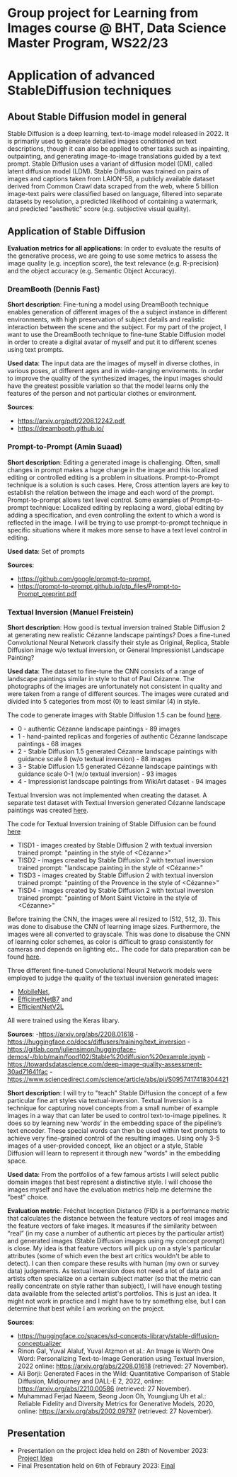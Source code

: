 # Group project for Learning from Images course @ BHT, Data Science Master Program, WS22/23

# Application of advanced StableDiffusion techniques

## About Stable Diffusion model in general
Stable Diffusion is a deep learning, text-to-image model released in 2022. It is primarily used to generate detailed images conditioned on text descriptions, though it can also be applied to other tasks such as inpainting, outpainting, and generating image-to-image translations guided by a text prompt. Stable Diffusion uses a variant of diffusion model (DM), called latent diffusion model (LDM). Stable Diffusion was trained on pairs of images and captions taken from LAION-5B, a publicly available dataset derived from Common Crawl data scraped from the web, where 5 billion image-text pairs were classified based on language, filtered into separate datasets by resolution, a predicted likelihood of containing a watermark, and predicted "aesthetic" score (e.g. subjective visual quality).


## Application of Stable Diffusion
**Evaluation metrics for all applications**: In order to evaluate the results of the generative process, we are going to use some metrics to assess the image quality (e.g. inception score), the text relevance (e.g. R-precision) and the object accuracy (e.g. Semantic Object Accuracy).


### DreamBooth (Dennis Fast)
**Short description**: Fine-tuning a model using DreamBooth technique enables generation of different images of the a subject instance in different environments, with high preservation of subject details and realistic interaction between the scene and the subject. For my part of the project, I want to use the DreamBooth technique to fine-tune Stable Diffusion model in order to create a digital avatar of myself and put it to different scenes using text prompts.

**Used data**: The input data are the images of myself in diverse clothes, in various poses, at different ages and in wide-ranging enviroments. In order to improve the quality of the synthesized images, the input images should have the greatest possible variation so that the model learns only the features of the person and not particular clothes or environment.

**Sources**: 
- https://arxiv.org/pdf/2208.12242.pdf,
- https://dreambooth.github.io/


### Prompt-to-Prompt (Amin Suaad)
**Short description**: Editing a generated image is challenging. Often, small changes in prompt makes a huge change in the image and this localized editing or controlled editing is a problem in situations. Prompt-to-Prompt technique is a solution is such cases. Here, Cross attention layers are key to establish the relation between the image and each word of the prompt. Prompt-to-prompt allows text level control. Some examples of Prompt-to-prompt technique: Localized editing by replacing a word, global editing by adding a specification, and even controlling the extent to which a word is reflected in the image. I will be trying to use prompt-to-prompt technique in specific situations where it makes more sense to have a text level control in editing.

**Used data**: Set of prompts

**Sources**:
- https://github.com/google/prompt-to-prompt,
- https://prompt-to-prompt.github.io/ptp_files/Prompt-to-Prompt_preprint.pdf 

### Textual Inversion (Manuel Freistein)
**Short description**: How good is textual inversion trained Stable Diffusion 2 at generating new realistic Cézanne landscape paintings? Does a fine-tuned Convolutional Neural Network classify their style as Original, Replica, Stable Diffusion image w/o textual inversion, or General Impressionist Landscape Painting?

**Used data**: The dataset to fine-tune the CNN consists of a range of landscape paintings similar in style to that of Paul Cézanne. The photographs of the images are unfortunately not consistent in quality and were taken from a range of different sources. The images were curated and divided into 5 categories from most (0) to least similar (4) in style.

The code to generate images with Stable Diffusion 1.5 can be found [here](Textual_Inversion_Metric/StableDiffusion1.5_image_generator.ipynb).

- 0 - authentic Cézanne landscape paintings - 89 images
- 1 - hand-painted replicas and forgeries of authentic Cézanne landscape paintings - 68 images
- 2 - Stable Diffusion 1.5 generated Cézanne landscape paintings with guidance scale 8 (w/o textual inversion) - 88 images
- 3 - Stable Diffusion 1.5 generated Cézanne landscape paintings with guidance scale 0-1 (w/o textual inversion) - 93 images
- 4 - Impressionist landscape paintings from WikiArt dataset - 94 images

Textual Inversion was not implemented when creating the dataset. A separate test dataset with Textual Inversion generated Cézanne landscape paintings was created [here](Textual_Inversion_Metric/StableDiffusion2_textual_inversion_image_generator.ipynb).

The code for Textual Inversion training of Stable Diffusion can be found [here](Textual_Inversion_Metric/StableDiffusion2_textual_inversion_training.ipynb)

- TISD1 - images created by Stable Diffusion 2 with textual inversion trained prompt: "painting in the style of <Cézanne>"
- TISD2 - images created by Stable Diffusion 2 with textual inversion trained prompt: "landscape painting in the style of <Cézanne>"
- TISD3 - images created by Stable Diffusion 2 with textual inversion trained prompt: "painting of the Provence in the style of <Cézanne>"
- TISD4 - images created by Stable Diffusion 2 with textual inversion trained prompt: "painting of Mont Saint Victoire in the style of <Cézanne>"

Before training the CNN, the images were all resized to (512, 512, 3). This was done to disabuse the CNN of learning image sizes. Furthermore, the images were all converted to grayscale. This was done to disabuse the CNN of learning color schemes, as color is difficult to grasp consistently for cameras and depends on lighting etc.. The code for data preparation can be found [here](Textual_Inversion_Metric/Data%20Cleaning.ipynb).

Three different fine-tuned Convolutional Neural Network models were employed to judge the quality of the textual inversion generated images:
- [MobileNet](Textual_Inversion_Metric/Cezanne_MobileNet.ipynb),
- [EfficinetNetB7](Textual_Inversion_Metric/Cezanne_efficientnetb7.ipynb) and
- [EfficientNetV2L](Textual_Inversion_Metric/Cezanne_efficientnetv2l.ipynb)

All were trained using the Keras libary.
   

**Sources**: 
-https://arxiv.org/abs/2208.01618
-https://huggingface.co/docs/diffusers/training/text_inversion
-https://gitlab.com/juliensimon/huggingface-demos/-/blob/main/food102/Stable%20diffusion%20example.ipynb
-https://towardsdatascience.com/deep-image-quality-assessment-30ad71641fac
-https://www.sciencedirect.com/science/article/abs/pii/S0957417418304421

**Short description**:
I will try to "teach" Stable Diffusion the concept of a few particular fine art styles via textual-inversion. Textual Inversion is a technique for capturing novel concepts from a small number of example images in a way that can later be used to control text-to-image pipelines. It does so by learning new ‘words’ in the embedding space of the pipeline’s text encoder. These special words can then be used within text prompts to achieve very fine-grained control of the resulting images. Using only 3-5 images of a user-provided concept, like an object or a style, Stable Diffusion will learn to represent it through new "words" in the embedding space.

**Used data**:
From the portfolios of a few famous artists I will select public domain images that best represent a distinctive style. I will choose the images myself and have the evaluation metrics help me determine the “best” choice.

**Evaluation metric**:
Fréchet Inception Distance (FID) is a performance metric that calculates the distance between the feature vectors of real images and the feature vectors of fake images. It measures if the similarity between “real” (in my case a number of authentic art pieces by the particular artist) and generated images (Stable Diffusion images using my concept prompt) is close. My idea is that feature vectors will pick up on a style's particular attributes (some of which even the best art critics wouldn't be able to detect). I can then compare these results with human (my own or survey data) judgements. As textual inversion does not need a lot of data and artists often specialize on a certain subject matter (so that the metric can really concentrate on style rather than subject), I will have enough testing data available from the selected artist's portfolios. This is just an idea. It might not work in practice and I might have to try something else, but I can determine that best while I am working on the project.

**Sources**: 
- https://huggingface.co/spaces/sd-concepts-library/stable-diffusion-conceptualizer
- Rinon Gal, Yuval Alaluf, Yuval Atzmon et al.: An Image is Worth One Word: Personalizing Text-to-Image Generation using Textual Inversion, 2022 online: https://arxiv.org/abs/2208.01618 (retrieved: 27 November).
- Ali Borji: Generated Faces in the Wild: Quantitative Comparison of Stable Diffusion, Midjourney and DALL-E 2, 2022, online: https://arxiv.org/abs/2210.00586 (retrieved: 27 November).
- Muhammad Ferjad Naeem, Seong Joon Oh, Youngjung Uh et al.: Reliable Fidelity and Diversity Metrics for Generative Models, 2020, online: https://arxiv.org/abs/2002.09797 (retrieved: 27 November).

## Presentation
- Presentation on the project idea held on 28th of November 2023: [Project Idea](docs/LFI_presentation_intro.pdf)
- Final Presentation held on 6th of Febraury 2023: [Final](docs/LFI_presentation_final.pdf)
